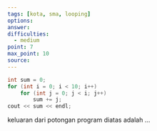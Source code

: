 ```yaml
---
tags: [kota, sma, looping]
options: 
answer: 
difficulties:
  - medium
point: 7
max_point: 10
source:
---
```


```cpp
int sum = 0;
for (int i = 0; i < 10; i++)
	for (int j = 0; j < i; j++)
		sum += j;
cout << sum << endl;
```

keluaran dari potongan program diatas adalah $...$
